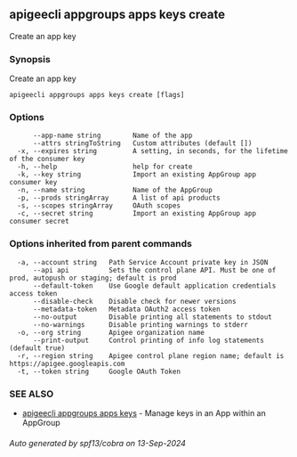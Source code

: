 ## apigeecli appgroups apps keys create

Create an app key

### Synopsis

Create an app key

```
apigeecli appgroups apps keys create [flags]
```

### Options

```
      --app-name string        Name of the app
      --attrs stringToString   Custom attributes (default [])
  -x, --expires string         A setting, in seconds, for the lifetime of the consumer key
  -h, --help                   help for create
  -k, --key string             Import an existing AppGroup app consumer key
  -n, --name string            Name of the AppGroup
  -p, --prods stringArray      A list of api products
  -s, --scopes stringArray     OAuth scopes
  -c, --secret string          Import an existing AppGroup app consumer secret
```

### Options inherited from parent commands

```
  -a, --account string   Path Service Account private key in JSON
      --api api          Sets the control plane API. Must be one of prod, autopush or staging; default is prod
      --default-token    Use Google default application credentials access token
      --disable-check    Disable check for newer versions
      --metadata-token   Metadata OAuth2 access token
      --no-output        Disable printing all statements to stdout
      --no-warnings      Disable printing warnings to stderr
  -o, --org string       Apigee organization name
      --print-output     Control printing of info log statements (default true)
  -r, --region string    Apigee control plane region name; default is https://apigee.googleapis.com
  -t, --token string     Google OAuth Token
```

### SEE ALSO

* [apigeecli appgroups apps keys](apigeecli_appgroups_apps_keys.md)	 - Manage keys in an App within an AppGroup

###### Auto generated by spf13/cobra on 13-Sep-2024
